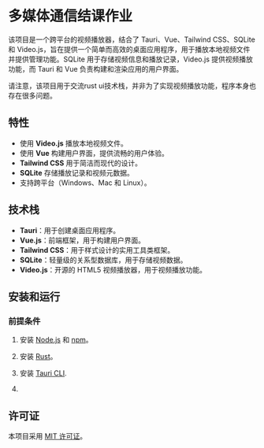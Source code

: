 # 多媒体通信结课作业

该项目是一个跨平台的视频播放器，结合了 Tauri、Vue、Tailwind CSS、SQLite 和 Video.js，旨在提供一个简单而高效的桌面应用程序，用于播放本地视频文件并提供管理功能。SQLite 用于存储视频信息和播放记录，Video.js 提供视频播放功能，而 Tauri 和 Vue 负责构建和渲染应用的用户界面。

请注意，该项目用于交流rust ui技术栈，并非为了实现视频播放功能，程序本身也存在很多问题。

## 特性

- 使用 **Video.js** 播放本地视频文件。
- 使用 **Vue** 构建用户界面，提供流畅的用户体验。
- **Tailwind CSS** 用于简洁而现代的设计。
- **SQLite** 存储播放记录和视频元数据。
- 支持跨平台（Windows、Mac 和 Linux）。

## 技术栈

- **Tauri**：用于创建桌面应用程序。
- **Vue.js**：前端框架，用于构建用户界面。
- **Tailwind CSS**：用于样式设计的实用工具类框架。
- **SQLite**：轻量级的关系型数据库，用于存储视频数据。
- **Video.js**：开源的 HTML5 视频播放器，用于视频播放功能。

## 安装和运行

### 前提条件

1. 安装 [Node.js](https://nodejs.org/) 和 [npm](https://www.npmjs.com/)。
2. 安装 [Rust](https://www.rust-lang.org/)。
3. 安装 [Tauri CLI](https://tauri.app/).

4. 
## 许可证

本项目采用 [MIT 许可证](LICENSE)。
